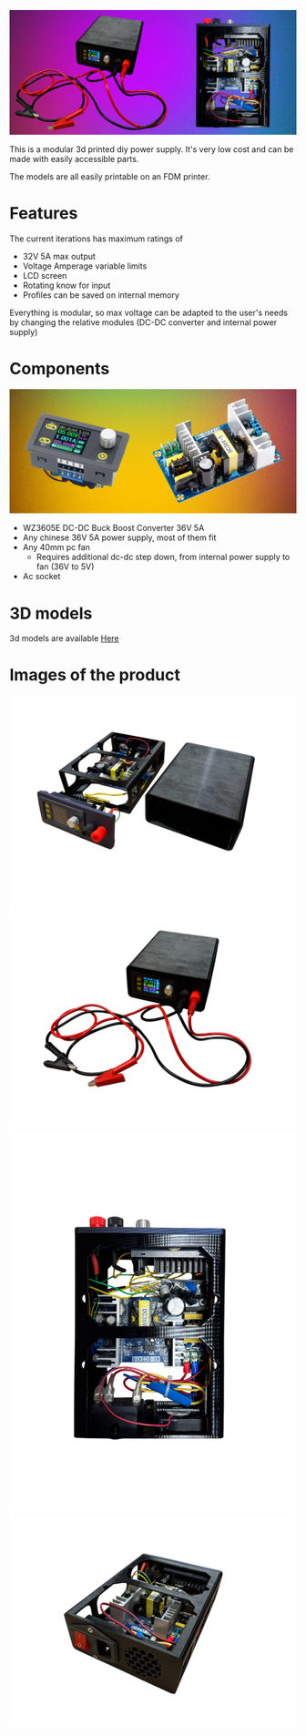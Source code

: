 ![Main image](https://raw.githubusercontent.com/angelogerminario/Power-supply/refs/heads/main/images/main_image.jpg)

This is a modular 3d printed diy power supply. It's very low cost and can be made with easily accessible parts.

The models are all easily printable on an FDM printer.

# Features

The current iterations has maximum ratings of
- 32V 5A max output
- Voltage Amperage variable limits
- LCD screen
- Rotating know for input
- Profiles can be saved on internal memory

Everything is modular, so max voltage can be adapted to the user's needs by changing the relative modules (DC-DC converter and internal power supply)

# Components

![Components cover](https://raw.githubusercontent.com/angelogerminario/Power-supply/refs/heads/main/components_cover.jpg)

- WZ3605E DC-DC Buck Boost Converter 36V 5A
- Any chinese 36V 5A power supply, most of them fit
- Any 40mm pc fan
	- Requires additional dc-dc step down, from internal power supply to fan (36V to 5V)
- Ac socket

# 3D models

3d models are available [Here](https://github.com/angelogerminario/Power-supply/tree/main/3d%20models)

# Images of the product

![Exploded](https://raw.githubusercontent.com/angelogerminario/Power-supply/refs/heads/main/images/exploded.png)
![Front](https://raw.githubusercontent.com/angelogerminario/Power-supply/refs/heads/main/images/front_working.png)
![Top](https://raw.githubusercontent.com/angelogerminario/Power-supply/refs/heads/main/images/top.png)
![Back](https://raw.githubusercontent.com/angelogerminario/Power-supply/refs/heads/main/images/back.png)